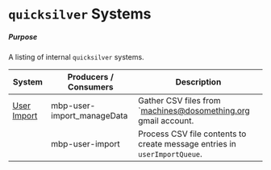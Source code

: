 # `quicksilver` Systems

##### Purpose
A listing of internal `quicksilver` systems.

| System | Producers / Consumers | Description |
| ------ | --------------------- | ----------- |
| [User Import](https://github.com/DoSomething/mbp-user-import/wiki) | mbp-user-import_manageData | Gather CSV files from `machines@dosomething.org gmail account. |
|        | mbp-user-import | Process CSV file contents to create message entries in `userImportQueue`. |                                       